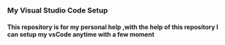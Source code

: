 <h3>My Visual Studio Code Setup</h3>
<h4>This repository is for my personal help ,with the help of this repository I can setup my vsCode anytime with a few moment</h4>
